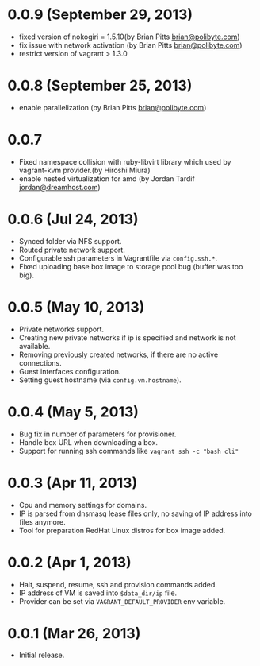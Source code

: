 # 0.0.9 (September 29, 2013)

* fixed version of nokogiri = 1.5.10(by Brian Pitts <brian@polibyte.com>)
* fix issue with network activation (by Brian Pitts <brian@polibyte.com>)
* restrict version of vagrant > 1.3.0

# 0.0.8 (September 25, 2013)

* enable parallelization (by Brian Pitts <brian@polibyte.com>)

# 0.0.7

* Fixed namespace collision with ruby-libvirt library which used by
  vagrant-kvm provider.(by Hiroshi Miura)
* enable nested virtualization for amd (by Jordan Tardif <jordan@dreamhost.com>)

# 0.0.6 (Jul 24, 2013)

* Synced folder via NFS support.
* Routed private network support.
* Configurable ssh parameters in Vagrantfile via `config.ssh.*`.
* Fixed uploading base box image to storage pool bug (buffer was too big).

# 0.0.5 (May 10, 2013)

* Private networks support.
* Creating new private networks if ip is specified and network is not
  available.
* Removing previously created networks, if there are no active connections.
* Guest interfaces configuration.
* Setting guest hostname (via `config.vm.hostname`).

# 0.0.4 (May 5, 2013)

* Bug fix in number of parameters for provisioner.
* Handle box URL when downloading a box.
* Support for running ssh commands like `vagrant ssh -c "bash cli"`

# 0.0.3 (Apr 11, 2013)

* Cpu and memory settings for domains.
* IP is parsed from dnsmasq lease files only, no saving of IP address into
  files anymore.
* Tool for preparation RedHat Linux distros for box image added.

# 0.0.2 (Apr 1, 2013)

* Halt, suspend, resume, ssh and provision commands added.
* IP address of VM is saved into `$data_dir/ip` file.
* Provider can be set via `VAGRANT_DEFAULT_PROVIDER` env variable.

# 0.0.1 (Mar 26, 2013)

* Initial release.
